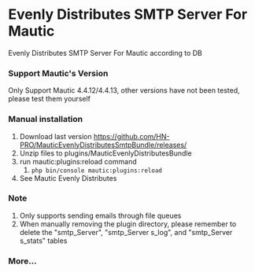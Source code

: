 # Evenly Distributes SMTP Server For Mautic
Evenly Distributes SMTP Server For Mautic according to DB

### Support Mautic's Version
Only Support Mautic 4.4.12/4.4.13, other versions have not been tested, please test them yourself

### Manual installation
1. Download last version https://github.com/HN-PRO/MauticEvenlyDistributesSmtpBundle/releases/
2. Unzip files to plugins/MauticEvenlyDistributesBundle
3. run mautic:plugins:reload command
   1. `php bin/console mautic:plugins:reload`
4. See Mautic Evenly Distributes

### Note
1. Only supports sending emails through file queues
2. When manually removing the plugin directory, please remember to delete the "smtp_Server", "smtp_Server s_log", and "smtp_Server s_stats" tables


### More...
